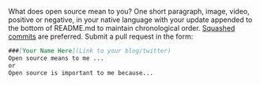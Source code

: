 What does open source mean to you?  One short paragraph, image, video, positive
or negative, in your native language with your update appended to the bottom of
README.md to maintain chronological order.
[Squashed commits](http://gitready.com/advanced/2009/02/10/squashing-commits-with-rebase.html)
are preferred.  Submit a pull request in the form:

```markdown
###[Your Name Here](Link to your blog/twitter)
Open source means to me ...
or
Open source is important to me because...
```

